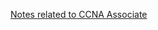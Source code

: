 <a href="https://docs.google.com/document/d/1gugxa7dFpwGslqBq9zLx0t7fMZFZjYIiuud487MDpl0/edit?usp=sharing">Notes related to CCNA Associate</a>

